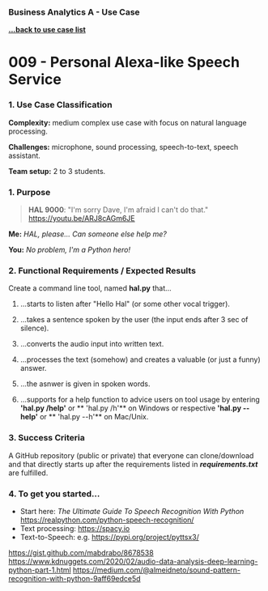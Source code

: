 ### Business Analytics A - Use Case
**[...back to use case list](/../../blob/main/README.md)**

# 009 - Personal Alexa-like Speech Service
### 1. Use Case Classification
**Complexity:**  medium complex use case with focus on 
natural language processing. 

**Challenges:** microphone, sound processing, speech-to-text, 
speech assistant.

**Team setup:** 2 to 3 students.

### 1. Purpose
> **HAL 9000**: "I'm sorry Dave, I'm afraid I can't do that."
> https://youtu.be/ARJ8cAGm6JE

**Me:** *HAL, please... Can someone else help me?*   

**You:** *No problem, I'm a Python hero!*


### 2. Functional Requirements / Expected Results
Create a command line tool, named **hal.py** that... 

1. ...starts to listen after "Hello Hal" (or some other vocal trigger).


2. ...takes a sentence spoken by the user (the input ends after 3 sec of silence).


3. ...converts the audio input into written text. 


4. ...processes the text (somehow) and creates a valuable (or just a funny) 
   answer.
   

5. ...the asnwer is given in spoken words. 


6. ...supports for a help function to advice users on tool usage by entering 
   **'hal.py /help'** or ** 'hal.py /h'** on Windows or respective
   **'hal.py --help'** or  ** 'hal.py --h'** on Mac/Unix.


### 3. Success Criteria
A GitHub repository (public or private) that everyone can clone/download and that
directly starts up after the requirements listed in ***requirements.txt*** are fulfilled.

### 4. To get you started...
 - Start here: *The Ultimate Guide To Speech Recognition With Python*
   https://realpython.com/python-speech-recognition/
 - Text processing: https://spacy.io
 - Text-to-Speech: e.g. https://pypi.org/project/pyttsx3/
 

https://gist.github.com/mabdrabo/8678538
https://www.kdnuggets.com/2020/02/audio-data-analysis-deep-learning-python-part-1.html
https://medium.com/@almeidneto/sound-pattern-recognition-with-python-9aff69edce5d
